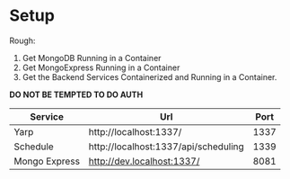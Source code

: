 # Setup

Rough:

1. Get MongoDB Running in a Container
2. Get MongoExpress Running in a Container
3. Get the Backend Services Containerized and Running in a Container.

**DO NOT BE TEMPTED TO DO AUTH**

| Service       | Url                                  | Port |
| ------------- | ------------------------------------ | ---- |
| Yarp          | http://localhost:1337/               | 1337 |
| Schedule      | http://localhost:1337/api/scheduling | 1339 |
| Mongo Express | http://dev.localhost:1337/           | 8081 |
